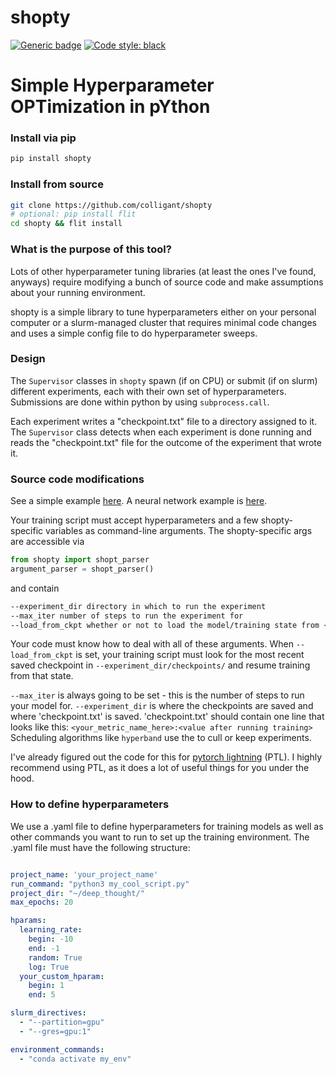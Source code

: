 # shopty
[![Generic badge](https://img.shields.io/badge/Contributions-Welcome-brightgreen.svg)](CONTRIBUTING.md)
<a href="https://github.com/psf/black"><img alt="Code style: black" src="https://img.shields.io/badge/code%20style-black-000000.svg"></a>

# Simple Hyperparameter OPTimization in pYthon

### Install via pip
```bash
pip install shopty
```
### Install from source
```bash
git clone https://github.com/colligant/shopty
# optional: pip install flit
cd shopty && flit install
```

### What is the purpose of this tool?

Lots of other hyperparameter tuning libraries (at least the ones I've found, anyways)
require modifying a bunch of source code and make assumptions about your running environment. 

shopty is a simple library to tune hyperparameters either on your personal computer or a slurm-managed 
cluster that requires minimal code changes and uses a simple config file to do hyperparameter sweeps.

### Design
The `Supervisor` classes in `shopty` spawn (if on CPU) or submit (if on slurm) different experiments, each
with their own set of hyperparameters. Submissions are done within python by using `subprocess.call`. 

Each experiment writes a "checkpoint.txt" file to a directory assigned to it. The `Supervisor` class detects when each
experiment is done running and reads the "checkpoint.txt" file for the outcome of the experiment that wrote it.

### Source code modifications

See a simple example [here](./examples/train.py). A neural network example is
[here](./examples/train_more_complex.py).

Your training script must accept hyperparameters and a few shopty-specific variables as command-line arguments.
The shopty-specific args are accessible via
```python
from shopty import shopt_parser
argument_parser = shopt_parser()
```
and contain

```bash
--experiment_dir directory in which to run the experiment
--max_iter number of steps to run the experiment for
--load_from_ckpt whether or not to load the model/training state from <experiment_dir>/checkpoints/
```
Your code must know how to deal with all of these arguments.
When `--load_from_ckpt` is set, your training script must look for the most recent saved checkpoint in
`--experiment_dir/checkpoints/` and resume training from that state.

`--max_iter` is always going to be set - this is the number of steps to run your model for.
`--experiment_dir` is where the checkpoints are saved and where 'checkpoint.txt' is saved.
'checkpoint.txt' should contain one line that looks like this: 
`<your_metric_name_here>:<value after running training>`
Scheduling algorithms like `hyperband` use the <value after running training> to cull or keep experiments.

I've already figured out the code for this for [pytorch lightning](https://www.pytorchlightning.ai/) (PTL).
I highly recommend using PTL, as it does a lot of useful things for you under the hood.

### How to define hyperparameters

We use a .yaml file to define hyperparameters for training models as well as other commands you want to run to set up
the training environment.
The .yaml file must have the following structure:

```yaml

project_name: 'your_project_name'
run_command: "python3 my_cool_script.py"
project_dir: "~/deep_thought/"
max_epochs: 20

hparams:
  learning_rate:
    begin: -10
    end: -1
    random: True
    log: True
  your_custom_hparam:
    begin: 1
    end: 5

slurm_directives:
  - "--partition=gpu"
  - "--gres=gpu:1"

environment_commands:
  - "conda activate my_env"
```


